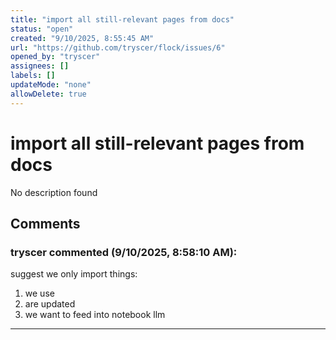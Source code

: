 ```yaml
---
title: "import all still-relevant pages from docs"
status: "open"
created: "9/10/2025, 8:55:45 AM"
url: "https://github.com/tryscer/flock/issues/6"
opened_by: "tryscer"
assignees: []
labels: []
updateMode: "none"
allowDelete: true
---
```


# import all still-relevant pages from docs
No description found


## Comments

### tryscer commented (9/10/2025, 8:58:10 AM):

suggest we only import things:
1. we use
2. are updated
3. we want to feed into notebook llm 

---


